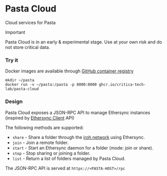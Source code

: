 # Pasta Cloud

Cloud services for Pasta

> [!IMPORTANT]
> Pasta Cloud is in an early & experimental stage. Use at your own risk and do not store critical data.

### Try it

Docker images are available through [GitHub container registry](ghcr.io/critica-tech-lab/pasta-cloud)

```
mkdir ~/pasta
docker run -v ~/pasta:/pasta -p 8000:8000 ghcr.io/critica-tech-lab/pasta-cloud
```

### Design

Pasta Cloud exposes a JSON-RPC API to manage Ethersync instances (inspired by [Ethersync Client](https://ethersync.github.io/ethersync/editor-plugin-dev-guide.html) API)

The following methods are supported:

- `share` - Share a folder through the [iroh network](https://www.iroh.computer/) using Ethersync.
- `join` - Join a remote folder.
- `start` - Start an Ethersync daemon for a folder (mode: join or share).
- `stop` - Stop sharing or joining a folder.
- `list` - Return a list of folders managed by Pasta Cloud.

The JSON-RPC API is served at `https://<PASTA-HOST>/rpc`
